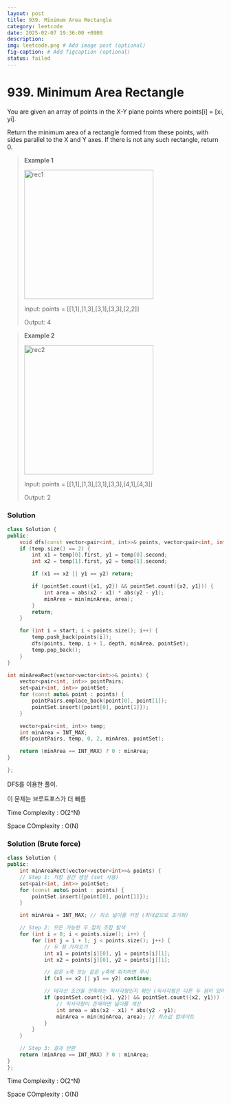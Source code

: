 ```yaml
---
layout: post
title: 939. Minimum Area Rectangle
category: leetcode
date: 2025-02-07 19:36:00 +0900
description: 
img: leetcode.png # Add image post (optional)
fig-caption: # Add figcaption (optional)
status: failed
---
```


# 939. Minimum Area Rectangle

You are given an array of points in the X-Y plane points where points[i] = [xi, yi].

Return the minimum area of a rectangle formed from these points, with sides parallel to the X and Y axes. If there is not any such rectangle, return 0.

 

> **Example 1**
> 
> <img src="/rec1.jfif" alt="rec1" width="300"/>
> 
> Input: points = [[1,1],[1,3],[3,1],[3,3],[2,2]]
> 
> Output: 4



> **Example 2**
> 
> <img src="/rec2.jfif" alt="rec2" width="300"/>
> 
> Input: points = [[1,1],[1,3],[3,1],[3,3],[4,1],[4,3]]
> 
> Output: 2


### Solution 

```cpp
class Solution {
public:
    void dfs(const vector<pair<int, int>>& points, vector<pair<int, int>>& temp, int start, int depth, int& minArea, const set<pair<int, int>>& pointSet) {
    if (temp.size() == 2) {
        int x1 = temp[0].first, y1 = temp[0].second;
        int x2 = temp[1].first, y2 = temp[1].second;

        if (x1 == x2 || y1 == y2) return;

        if (pointSet.count({x1, y2}) && pointSet.count({x2, y1})) {
            int area = abs(x2 - x1) * abs(y2 - y1);
            minArea = min(minArea, area); 
        }
        return;
    }

    for (int i = start; i < points.size(); i++) {
        temp.push_back(points[i]);
        dfs(points, temp, i + 1, depth, minArea, pointSet);
        temp.pop_back();
    }
}

int minAreaRect(vector<vector<int>>& points) {
    vector<pair<int, int>> pointPairs;
    set<pair<int, int>> pointSet;
    for (const auto& point : points) {
        pointPairs.emplace_back(point[0], point[1]);
        pointSet.insert({point[0], point[1]});
    }

    vector<pair<int, int>> temp;
    int minArea = INT_MAX;
    dfs(pointPairs, temp, 0, 2, minArea, pointSet);

    return (minArea == INT_MAX) ? 0 : minArea;
}

};
```

DFS를 이용한 풀이. 

이 문제는 브루트포스가 더 빠름

Time Complexity : O(2^N)

Space COmplexity : O(N)

### Solution (Brute force)
```cpp
class Solution {
public:
    int minAreaRect(vector<vector<int>>& points) {
    // Step 1: 저장 공간 생성 (set 사용)
    set<pair<int, int>> pointSet;
    for (const auto& point : points) {
        pointSet.insert({point[0], point[1]});
    }

    int minArea = INT_MAX; // 최소 넓이를 저장 (최대값으로 초기화)

    // Step 2: 모든 가능한 두 점의 조합 탐색
    for (int i = 0; i < points.size(); i++) {
        for (int j = i + 1; j < points.size(); j++) {
            // 두 점 가져오기
            int x1 = points[i][0], y1 = points[i][1];
            int x2 = points[j][0], y2 = points[j][1];

            // 같은 x축 또는 같은 y축에 위치하면 무시
            if (x1 == x2 || y1 == y2) continue;

            // 대각선 조건을 만족하는 직사각형인지 확인 (직사각형은 다른 두 점이 있어야 함)
            if (pointSet.count({x1, y2}) && pointSet.count({x2, y1})) {
                // 직사각형이 존재하면 넓이를 계산
                int area = abs(x2 - x1) * abs(y2 - y1);
                minArea = min(minArea, area); // 최소값 업데이트
            }
        }
    }

    // Step 3: 결과 반환
    return (minArea == INT_MAX) ? 0 : minArea;
}
};
```

Time Complexity : O(2^N)

Space COmplexity : O(N)